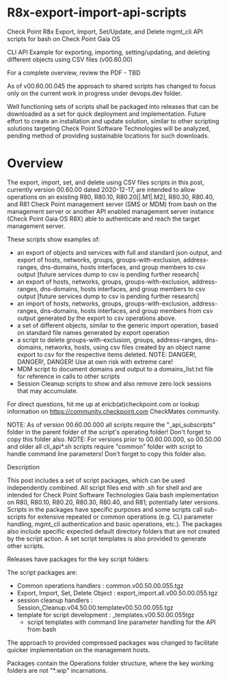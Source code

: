 # R8x-export-import-api-scripts
Check Point R8x Export, Import, Set/Update, and Delete mgmt_cli API scripts for bash on Check Point Gaia OS

CLI API Example for exporting, importing, setting/updating, and deleting different objects using CSV files (v00.60.00)

For a complete overview, review the PDF - TBD

As of v00.60.00.045 the approach to shared scripts has changed to focus only on the current work in progress under devops.dev folder.

Well functioning sets of scripts shall be packaged into releases that can be downloaded as a set for quick deployment and implementation.  Future effort to create an installation and update solution, similar to other scripting solutions targeting Check Point Software Technologies will be analyzed, pending method of providing sustainable locations for such downloads.


# Overview

The export, import, set, and delete using CSV files scripts in this post, currently version 00.60.00 dated 2020-12-17, are intended to allow operations on an existing R80, R80.10, R80.20[|.M1|.M2], R80.30, R80.40, and R81 Check Point management server (SMS or MDM) from bash on the management server or another API enabled management server instance (Check Point Gaia OS R8X) able to authenticate and reach the target management server.


These scripts show examples of:

- an export of objects and services with full and standard json output, and export of hosts, networks, groups, groups-with-exclusion, address-ranges, dns-domains, hosts interfaces, and group members to csv output [future services dump to csv is pending further research]
- an export of hosts, networks, groups, groups-with-exclusion, address-ranges, dns-domains, hosts interfaces, and group members to csv output [future services dump to csv is pending further research]
- an import of hosts, networks, groups, groups-with-exclusion, address-ranges, dns-domains, hosts interfaces, and group members from csv output generated by the export to csv operations above.
- a set of different objects, similar to the generic import operation, based on standard file names generated by export operation
- a script to delete groups-with-exclusion, groups, address-ranges, dns-domains, networks, hosts, using csv files created by an object name export to csv for the respective items deleted.  NOTE:  DANGER!, DANGER!, DANGER!  Use at own risk with extreme care!
- MDM script to document domains and output to a domains_list.txt file for reference in calls to other scripts
- Session Cleanup scripts to show and also remove zero lock sessions that may accumulate.

For direct questions, hit me up at ericb(at)checkpoint.com
    or lookup information on https://community.checkpoint.com CheckMates community.

NOTE:  As of version 00.60.00.000 all scripts require the "_api_subscripts" folder in the parent folder of the script's operating folder!  Don't forget to copy this folder also.
NOTE:  For versions prior to 00.60.00.000, so 00.50.00 and older all cli_api*.sh scripts require "common" folder with script to handle command line parameters!  Don't forget to copy this folder also.

Description

This post includes a set of script packages, which can be used independently combined.  All script files end with .sh for shell and are intended for Check Point Software Technologies Gaia bash implementation on R80, R80.10, R80.20, R80.30, R80.40, and R81; potentially later versions.  Scripts in the packages have specific purposes and some scripts call sub-scripts for extensive repeated or common operations (e.g. CLI parameter handling, mgmt_cli authentication and basic operations, etc.).  The packages also include specific expected default directory folders that are not created by the script action.  A set script templates is also provided to generate other scripts.

Releases have packages for the key script folders:

The script packages are:

- Common operations handlers         :  common.v00.50.00.055.tgz
- Export, Import, Set, Delete Object :  export_import.all.v00.50.00.055.tgz
- session cleanup handlers           :  Session_Cleanup.v04.50.00.templatev00.50.00.055.tgz
- template for script development    :  _templates.v00.50.00.055tgz
    - script templates with command line parameter handling for the API from bash

The approach to provided compressed packages was changed to facilitate quicker implementation on the management hosts.

Packages contain the Operations folder structure, where the key working folders are not "*.wip" incarnations.
